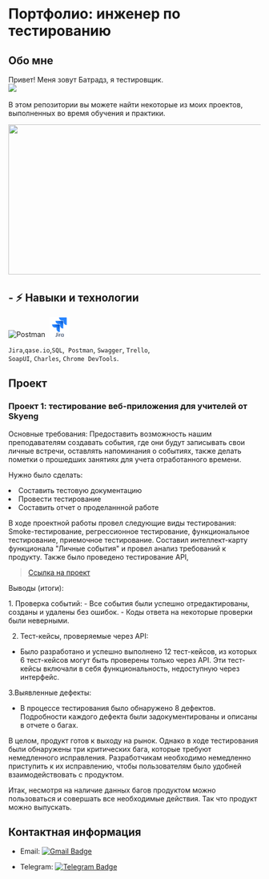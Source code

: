 # Портфолио: инженер по тестированию


## Обо мне 


Привет! Меня зовут Батрадз, я тестировщик. <br> 
<img src="https://media.giphy.com/media/hvRJCLFzcasrR4ia7z/giphy.gif" width="40"></h1>

В этом репозитории вы можете найти некоторые из моих проектов, выполненных во время обучения и практики.
<br>
<p align="center"><img src="https://media.giphy.com/media/dWesBcTLavkZuG35MI/giphy.gif" width="600" height="300"  /></p>



## - :zap: Навыки и технологии
<img src="https://www.vectorlogo.zone/logos/getpostman/getpostman-icon.svg" title="Postman"  alt="Postman" width="40" height="40"/>&nbsp;
<img src="https://github.com/devicons/devicon/blob/master/icons/jira/jira-original-wordmark.svg" title="Jira" alt="Jira" width="40" height="40"/>&nbsp;

``Jira``,``qase.io``,``SQL``,`` Postman``, ``Swagger``, ``Trello``, <br>
``SoapUI``, ``Charles``, ``Chrome DevTools``.

## Проект
### <p> Проект 1: тестирование веб-приложения для учителей от Skyeng</p>


<p> Основные требования: Предоставить возможность нашим преподавателям создавать события, где они будут записывать свои личные встречи, оставлять напоминания о событиях, также делать пометки о прошедших занятиях для учета отработанного времени. <p>

<p>Нужно было сделать:<p>
 <li>  Составить тестовую документацию
 <li>  Провести тестирование
 <li>  Составить отчет о проделаннной работе

 <p> В ходе проектной работы провел следующие виды тестирования: Smoke-тестирование, регрессионное тестирование, функциональное тестирование, приемочное тестирование. Составил интеллект-карту функционала "Личные события"  и провел анализ требований к продукту. Также было проведено тестирование API,<p>


> <a href="https://onyx-snowflake-8a4.notion.site/1-Skyeng-799013b141da4783953d0903c686e0d8?pvs=4-">Ссылка на проект</a>

 <p>Выводы (итоги):<p>

<p>1. Проверка событий:
- Все события были успешно отредактированы, созданы и удалены без ошибок.
- Коды ответа на некоторые проверки были неверными.

2. Тест-кейсы, проверяемые через API:

- Было разработано и успешно выполнено 12 тест-кейсов, из которых 6 тест-кейсов могут быть проверены только через API. Эти тест-кейсы включали в себя функциональность, недоступную через интерфейс.

3.Выявленные дефекты:

- В процессе тестирования было обнаружено 8 дефектов. Подробности каждого дефекта были задокументированы и описаны в отчете о багах.

В целом, продукт готов к выходу на рынок. Однако в ходе тестирования были обнаружены три критических бага, которые требуют немедленного исправления. Разработчикам необходимо немедленно приступить к их исправлению, чтобы пользователям было удобней взаимодействовать с продуктом.

Итак, несмотря на наличие данных багов продуктом можно пользоваться и совершать все необходимые действия. Так что продукт можно выпускать.<p>


## Контактная информация
- Email: [![Gmail Badge](https://img.shields.io/badge/-Yandex-red?style=flat&logo=Yandex&logoColor=white)](batikch@ya.ru)

- Telegram: [![Telegram Badge](https://img.shields.io/badge/-Батрадз_Черджиев-blue?style=flat&logo=Telegram&logoColor=white)](https://t.me/batik13) 
